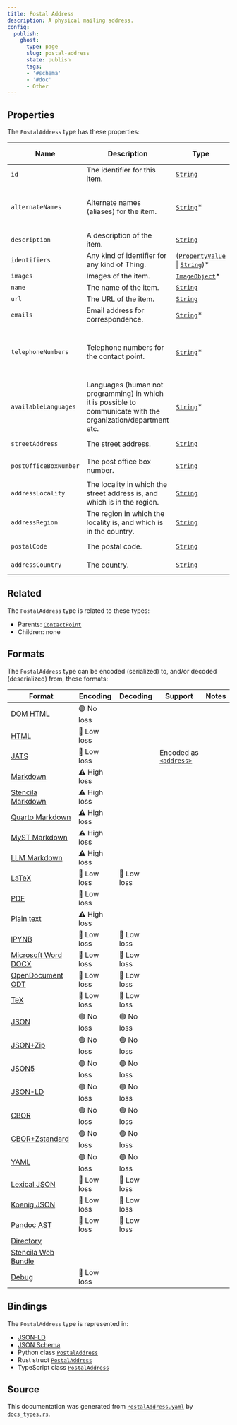 ```yaml
---
title: Postal Address
description: A physical mailing address.
config:
  publish:
    ghost:
      type: page
      slug: postal-address
      state: publish
      tags:
      - '#schema'
      - '#doc'
      - Other
---
```


## Properties

The `PostalAddress` type has these properties:

| Name                  | Description                                                                                                    | Type                                                                                                                                                       | Inherited from                                                                  | `JSON-LD @id`                                                          | Aliases                                                                                                          |
| --------------------- | -------------------------------------------------------------------------------------------------------------- | ---------------------------------------------------------------------------------------------------------------------------------------------------------- | ------------------------------------------------------------------------------- | ---------------------------------------------------------------------- | ---------------------------------------------------------------------------------------------------------------- |
| `id`                  | The identifier for this item.                                                                                  | [`String`](https://stencila.ghost.io/docs/reference/schema/string)                                                                                         | [`Entity`](https://stencila.ghost.io/docs/reference/schema/entity)              | [`schema:id`](https://schema.org/id)                                   | -                                                                                                                |
| `alternateNames`      | Alternate names (aliases) for the item.                                                                        | [`String`](https://stencila.ghost.io/docs/reference/schema/string)*                                                                                        | [`Thing`](https://stencila.ghost.io/docs/reference/schema/thing)                | [`schema:alternateName`](https://schema.org/alternateName)             | `alternate-names`, `alternate_names`, `alternateName`, `alternate-name`, `alternate_name`                        |
| `description`         | A description of the item.                                                                                     | [`String`](https://stencila.ghost.io/docs/reference/schema/string)                                                                                         | [`Thing`](https://stencila.ghost.io/docs/reference/schema/thing)                | [`schema:description`](https://schema.org/description)                 | -                                                                                                                |
| `identifiers`         | Any kind of identifier for any kind of Thing.                                                                  | ([`PropertyValue`](https://stencila.ghost.io/docs/reference/schema/property-value) \| [`String`](https://stencila.ghost.io/docs/reference/schema/string))* | [`Thing`](https://stencila.ghost.io/docs/reference/schema/thing)                | [`schema:identifier`](https://schema.org/identifier)                   | `identifier`                                                                                                     |
| `images`              | Images of the item.                                                                                            | [`ImageObject`](https://stencila.ghost.io/docs/reference/schema/image-object)*                                                                             | [`Thing`](https://stencila.ghost.io/docs/reference/schema/thing)                | [`schema:image`](https://schema.org/image)                             | `image`                                                                                                          |
| `name`                | The name of the item.                                                                                          | [`String`](https://stencila.ghost.io/docs/reference/schema/string)                                                                                         | [`Thing`](https://stencila.ghost.io/docs/reference/schema/thing)                | [`schema:name`](https://schema.org/name)                               | -                                                                                                                |
| `url`                 | The URL of the item.                                                                                           | [`String`](https://stencila.ghost.io/docs/reference/schema/string)                                                                                         | [`Thing`](https://stencila.ghost.io/docs/reference/schema/thing)                | [`schema:url`](https://schema.org/url)                                 | -                                                                                                                |
| `emails`              | Email address for correspondence.                                                                              | [`String`](https://stencila.ghost.io/docs/reference/schema/string)*                                                                                        | [`ContactPoint`](https://stencila.ghost.io/docs/reference/schema/contact-point) | [`schema:email`](https://schema.org/email)                             | `email`                                                                                                          |
| `telephoneNumbers`    | Telephone numbers for the contact point.                                                                       | [`String`](https://stencila.ghost.io/docs/reference/schema/string)*                                                                                        | [`ContactPoint`](https://stencila.ghost.io/docs/reference/schema/contact-point) | [`schema:telephone`](https://schema.org/telephone)                     | `telephone`, `telephone-numbers`, `telephone_numbers`, `telephoneNumber`, `telephone-number`, `telephone_number` |
| `availableLanguages`  | Languages (human not programming) in which it is possible to communicate with the organization/department etc. | [`String`](https://stencila.ghost.io/docs/reference/schema/string)*                                                                                        | [`ContactPoint`](https://stencila.ghost.io/docs/reference/schema/contact-point) | [`schema:availableLanguage`](https://schema.org/availableLanguage)     | `available-languages`, `available_languages`, `availableLanguage`, `available-language`, `available_language`    |
| `streetAddress`       | The street address.                                                                                            | [`String`](https://stencila.ghost.io/docs/reference/schema/string)                                                                                         | -                                                                               | [`schema:streetAddress`](https://schema.org/streetAddress)             | `street-address`, `street_address`                                                                               |
| `postOfficeBoxNumber` | The post office box number.                                                                                    | [`String`](https://stencila.ghost.io/docs/reference/schema/string)                                                                                         | -                                                                               | [`schema:postOfficeBoxNumber`](https://schema.org/postOfficeBoxNumber) | `post-office-box-number`, `post_office_box_number`                                                               |
| `addressLocality`     | The locality in which the street address is, and which is in the region.                                       | [`String`](https://stencila.ghost.io/docs/reference/schema/string)                                                                                         | -                                                                               | [`schema:addressLocality`](https://schema.org/addressLocality)         | `address-locality`, `address_locality`                                                                           |
| `addressRegion`       | The region in which the locality is, and which is in the country.                                              | [`String`](https://stencila.ghost.io/docs/reference/schema/string)                                                                                         | -                                                                               | [`schema:addressRegion`](https://schema.org/addressRegion)             | `address-region`, `address_region`                                                                               |
| `postalCode`          | The postal code.                                                                                               | [`String`](https://stencila.ghost.io/docs/reference/schema/string)                                                                                         | -                                                                               | [`schema:postalCode`](https://schema.org/postalCode)                   | `postal-code`, `postal_code`                                                                                     |
| `addressCountry`      | The country.                                                                                                   | [`String`](https://stencila.ghost.io/docs/reference/schema/string)                                                                                         | -                                                                               | [`schema:addressCountry`](https://schema.org/addressCountry)           | `address-country`, `address_country`                                                                             |

## Related

The `PostalAddress` type is related to these types:

- Parents: [`ContactPoint`](https://stencila.ghost.io/docs/reference/schema/contact-point)
- Children: none

## Formats

The `PostalAddress` type can be encoded (serialized) to, and/or decoded (deserialized) from, these formats:

| Format                                                                       | Encoding     | Decoding   | Support                                                                                                  | Notes |
| ---------------------------------------------------------------------------- | ------------ | ---------- | -------------------------------------------------------------------------------------------------------- | ----- |
| [DOM HTML](https://stencila.ghost.io/docs/reference/formats/dom.html)        | 🟢 No loss    |            |                                                                                                          |
| [HTML](https://stencila.ghost.io/docs/reference/formats/html)                | 🔷 Low loss   |            |                                                                                                          |
| [JATS](https://stencila.ghost.io/docs/reference/formats/jats)                | 🔷 Low loss   |            | Encoded as [`<address>`](https://jats.nlm.nih.gov/articleauthoring/tag-library/1.3/element/address.html) |
| [Markdown](https://stencila.ghost.io/docs/reference/formats/md)              | ⚠️ High loss |            |                                                                                                          |
| [Stencila Markdown](https://stencila.ghost.io/docs/reference/formats/smd)    | ⚠️ High loss |            |                                                                                                          |
| [Quarto Markdown](https://stencila.ghost.io/docs/reference/formats/qmd)      | ⚠️ High loss |            |                                                                                                          |
| [MyST Markdown](https://stencila.ghost.io/docs/reference/formats/myst)       | ⚠️ High loss |            |                                                                                                          |
| [LLM Markdown](https://stencila.ghost.io/docs/reference/formats/llmd)        | ⚠️ High loss |            |                                                                                                          |
| [LaTeX](https://stencila.ghost.io/docs/reference/formats/latex)              | 🔷 Low loss   | 🔷 Low loss |                                                                                                          |
| [PDF](https://stencila.ghost.io/docs/reference/formats/pdf)                  | 🔷 Low loss   |            |                                                                                                          |
| [Plain text](https://stencila.ghost.io/docs/reference/formats/text)          | ⚠️ High loss |            |                                                                                                          |
| [IPYNB](https://stencila.ghost.io/docs/reference/formats/ipynb)              | 🔷 Low loss   | 🔷 Low loss |                                                                                                          |
| [Microsoft Word DOCX](https://stencila.ghost.io/docs/reference/formats/docx) | 🔷 Low loss   | 🔷 Low loss |                                                                                                          |
| [OpenDocument ODT](https://stencila.ghost.io/docs/reference/formats/odt)     | 🔷 Low loss   | 🔷 Low loss |                                                                                                          |
| [TeX](https://stencila.ghost.io/docs/reference/formats/tex)                  | 🔷 Low loss   | 🔷 Low loss |                                                                                                          |
| [JSON](https://stencila.ghost.io/docs/reference/formats/json)                | 🟢 No loss    | 🟢 No loss  |                                                                                                          |
| [JSON+Zip](https://stencila.ghost.io/docs/reference/formats/json.zip)        | 🟢 No loss    | 🟢 No loss  |                                                                                                          |
| [JSON5](https://stencila.ghost.io/docs/reference/formats/json5)              | 🟢 No loss    | 🟢 No loss  |                                                                                                          |
| [JSON-LD](https://stencila.ghost.io/docs/reference/formats/jsonld)           | 🟢 No loss    | 🟢 No loss  |                                                                                                          |
| [CBOR](https://stencila.ghost.io/docs/reference/formats/cbor)                | 🟢 No loss    | 🟢 No loss  |                                                                                                          |
| [CBOR+Zstandard](https://stencila.ghost.io/docs/reference/formats/cbor.zstd) | 🟢 No loss    | 🟢 No loss  |                                                                                                          |
| [YAML](https://stencila.ghost.io/docs/reference/formats/yaml)                | 🟢 No loss    | 🟢 No loss  |                                                                                                          |
| [Lexical JSON](https://stencila.ghost.io/docs/reference/formats/lexical)     | 🔷 Low loss   | 🔷 Low loss |                                                                                                          |
| [Koenig JSON](https://stencila.ghost.io/docs/reference/formats/koenig)       | 🔷 Low loss   | 🔷 Low loss |                                                                                                          |
| [Pandoc AST](https://stencila.ghost.io/docs/reference/formats/pandoc)        | 🔷 Low loss   | 🔷 Low loss |                                                                                                          |
| [Directory](https://stencila.ghost.io/docs/reference/formats/directory)      |              |            |                                                                                                          |
| [Stencila Web Bundle](https://stencila.ghost.io/docs/reference/formats/swb)  |              |            |                                                                                                          |
| [Debug](https://stencila.ghost.io/docs/reference/formats/debug)              | 🔷 Low loss   |            |                                                                                                          |

## Bindings

The `PostalAddress` type is represented in:

- [JSON-LD](https://stencila.org/PostalAddress.jsonld)
- [JSON Schema](https://stencila.org/PostalAddress.schema.json)
- Python class [`PostalAddress`](https://github.com/stencila/stencila/blob/main/python/python/stencila/types/postal_address.py)
- Rust struct [`PostalAddress`](https://github.com/stencila/stencila/blob/main/rust/schema/src/types/postal_address.rs)
- TypeScript class [`PostalAddress`](https://github.com/stencila/stencila/blob/main/ts/src/types/PostalAddress.ts)

## Source

This documentation was generated from [`PostalAddress.yaml`](https://github.com/stencila/stencila/blob/main/schema/PostalAddress.yaml) by [`docs_types.rs`](https://github.com/stencila/stencila/blob/main/rust/schema-gen/src/docs_types.rs).
